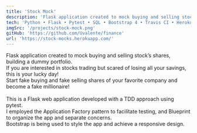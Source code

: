 ```yaml
---
title: 'Stock Mock'
description: 'Flask application created to mock buying and selling stock’s shares, building a dummy portfolio.'
tech: 'Python • Flask • Pytest • SQL • Bootstrap 4 • Travis CI • Heroku'
imgSrc: '/projects/stock-mock.png'
gitHub: 'https://github.com/Uvalente/finance'
url: 'https://stock-mocks.herokuapp.com/'
---
```


Flask application created to mock buying and selling stock’s shares, building a dummy portfolio.<br>
If you are interested in stocks trading but scared of losing all your savings, this is your lucky day!<br>
Start fake buying and fake selling shares of your favorite company and become a fake millionaire!
<br><br>
This is a Flask web application developed with a TDD approach using pytest.<br>
I employed the Application Factory pattern to facilitate testing, and Blueprint to organize the app and separate concerns.<br>
Bootstrap is being used to style the app and achieve a responsive design.
